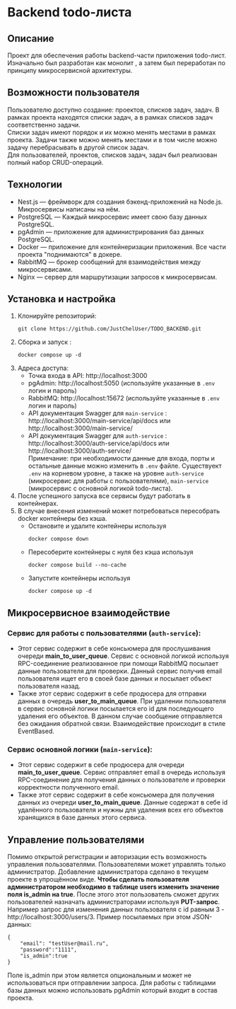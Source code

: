 # Backend todo-листа
## Описание
Проект для обеспечения работы backend-части приложения todo-лист. Изначально был разработан как монолит , а затем был переработан по принципу микросервисной архитектуры.
## Возможности пользователя
Пользователю доступно создание: проектов, списков задач, задач. В рамках проекта находятся списки задач, а в рамках списков задач соответственно задачи.<br>
Списки задач имеют порядок и их можно менять местами в рамках проекта. Задачи также можно менять местами и в том числе можно задачу перебрасывать в другой список задач.<br>
Для пользователей, проектов, списков задач, задач был реализован полный набор CRUD-операций.
## Технологии
   - Nest.js — фреймворк для создания бэкенд-приложений на Node.js. Микросервисы написаны на нём.
   - PostgreSQL — Каждый микросервис имеет свою базу данных PostgreSQL.
   - pgAdmin  —  приложение для администрирования баз данных PostgreSQL.
   - Docker — приложение для контейнеризации приложения. Все части проекта "поднимаются" в докере.
   - RabbitMQ — брокер сообщений для взаимодействия между микросервисами.
   - Nginx — сервер для маршрутизации запросов к микросервисам.
## Установка и настройка
   1. Клонируйте репозиторий:
      ```
      git clone https://github.com/JustChelUser/TODO_BACKEND.git
      ```
   2. Сборка и запуск :
       ```
      docker compose up -d
      ```
   3. Адреса доступа:
      - Точка входа в API: http://localhost:3000
      - pgAdmin: http://localhost:5050 (используйте указанные в `.env` логин и пароль)
      - RabbitMQ: http://localhost:15672 (используйте указанные в `.env` логин и пароль)
      - API документация Swagger для `main-service` : http://localhost:3000/main-service/api/docs или http://localhost:3000/main-service/
      - API документация Swagger для `auth-service` : http://localhost:3000/auth-service/api/docs или http://localhost:3000/auth-service/<br>
     Примечание: при необходимости данные для входа, порты и остальные данные можно изменить в `.env` файле. Существуект `.env` на корневом уровне, а также на уровне `auth-service` (микросервис для работы с пользователями), `main-service` (микросервис с основной логикой todo-листа).
5. После успешного запуска все сервисы будут работать в контейнерах.
6. В случае внесения изменений может потребоваться пересобрать docker контейнеры без кэша.
      - Остановите и удалите контейнеры используя        
        ```
        docker compose down
        ```
      - Пересоберите контейнеры с нуля без кэша используя 
        ```
        docker compose build --no-cache
        ```
      - Запустите контейнеры используя 
        ```
        docker compose up -d
        ```

## Микросервисное взаимодействие

### Сервис для работы с пользователями (`auth-service`):
- Этот сервис содержит в себе консьюмера для прослушивания очереди **main_to_user_queue**. Сервис с основной логикой используя RPC-соединение реализованное при помощи RabbitMQ посылает данные пользователя для проверки. Данный сервис получив email пользователя ищет его в своей базе данных и посылает объект пользователя назад. 
- Также этот сервис содержит в себе продюсера для отправки данных в очередь **user_to_main_queue**. При удалении пользователя в сервис основной логики посылается его id для последующего удаления его объектов. В данном случае сообщение отправляется без ожидания обратной связи. Взаимодействие происходит в стиле EventBased.

### Сервис основной логики (`main-service`):
- Этот сервис содержит в себе продюсера для очереди **main_to_user_queue**. Сервис отправляет email в очередь используя RPC-соединение для получения данных о пользователе и проверки корректности полученного email.
- Также этот сервис содержит в себе консьюмера для получения данных из очереди **user_to_main_queue**. Данные содержат в себе id удалённого пользователя и нужны для удаления всех его объектов хранящихся в базе данных этого сервиса.

## Управление пользователями
Помимо открытой регистрации и авторизации есть возможность управления пользователями. Пользователями может управлять только администратор. Добавление администратора сделано в текущем проекте в упрощённом виде. **Чтобы сделать пользователя администратором необходимо в таблице users изменить значение поля is_admin на true**. После этого этот пользователь сможет других пользователей назначать администраторами используя **PUT-запрос**. Например запрос для изменения данных пользователя с id равным 3 -  http://localhost:3000/users/3. Пример посылаемых при этом JSON-данных:
```
{
    "email": "testUser@mail.ru",
    "password":"1111",
    "is_admin":true
}
```
Поле is_admin при этом является опциональным и может не использоваться при отправлении запроса. Для работы с таблицами базы данных можно использовать pgAdmin который входит в состав проекта.
